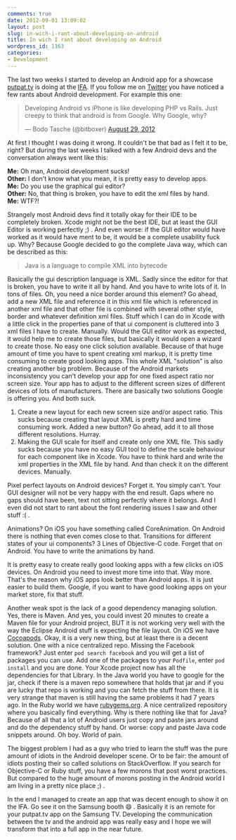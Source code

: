 ```yaml
---
comments: true
date: 2012-09-01 13:09:02
layout: post
slug: in-wich-i-rant-about-developing-on-android
title: In wich I rant about developing on Android
wordpress_id: 1163
categories:
- Development
---
```


The last two weeks I started to develop an Android app for a showcase
[putpat.tv](http://www.putpat.tv) is doing at the
[IFA](http://www.ifa-berlin.de). If you follow me on
[Twitter](http://twitter.com/bitboxer) you have noticed a few rants about
Android development.  For example this one:

<blockquote class="twitter-tweet"><p>Developing Android vs iPhone is like developing PHP vs Rails. Just creepy to think that android is from Google. Why Google, why?</p>&mdash; Bodo Tasche (@bitboxer) <a href="https://twitter.com/bitboxer/status/240685187686625280">August 29, 2012</a></blockquote>
<script async src="//platform.twitter.com/widgets.js" charset="utf-8"></script>

At first I thought I was doing it wrong. It couldn't be that bad as I
felt it to be, right? But during the last weeks I talked with a few
Android devs and the conversation always went like this:

**Me:** Oh man, Android development sucks!    
**Other:** I don't know what you mean, it is pretty easy to develop apps.    
**Me:** Do you use the graphical gui editor?    
**Other:** No, that thing is broken, you have to edit the xml files by hand.    
**Me:** WTF?!


Strangely most Android devs find it totally okay for their IDE to be
completely broken. Xcode might not be the best IDE, but at least the
GUI Editor is working perfectly ;) . And even worse: if the GUI editor
would have worked as it would have ment to be, it would be a complete
usability fuck up. Why? Because Google decided to go the complete Java
way, which can be described as this:

> Java is a language to compile XML into bytecode

Basically the gui description language is XML. Sadly since the editor for
that is broken, you have to write it all by hand. And you have to write lots
of it. In tons of files. Oh, you need a nice border around this element?
Go ahead, add a new XML file and reference it in this xml file which
is referenced in another xml file and that other file is combined with
several other style, border and whatever definition xml files. Stuff
which I can do in Xcode with a little click in the properties pane of
that ui component is cluttered into 3 xml files I have to create.
Manually. Would the GUI editor work as expected, it would help me to
create those files, but basically it would open a wizard to create
those. No easy one click solution available. Because of that huge
amount of time you have to spent creating xml markup, it is pretty time
consuming to create good looking apps. This whole XML "solution" is also creating
another big problem. Because of the Android markets inconsistency you can't
develop your app for one fixed aspect ratio nor screen size. Your app has to
adjust to the different screen sizes of different devices of lots of manufacturers.
There are basically two solutions Google is offering you. And both suck.

1. Create a new layout for each new screen size and/or aspect ratio. This
   sucks because creating that layout XML is pretty hard and time consuming
   work. Added a new button? Go ahead, add it to all those different
   resolutions. Hurray.
2. Making the GUI scale for itself and create only one XML file. This sadly
   sucks because you have no easy GUI tool to define the scale behaviour
   for each component like in Xcode. You have to think hard and write the xml
   properties in the XML file by hand. And than check it on the different devices.
   Manually.

Pixel perfect layouts on Android devices? Forget it. You simply can't.
Your GUI designer will not be very happy with the end result. Gaps where
no gaps should have been, text not sitting perfectly where it belongs.
And I even did not start to rant about the font rendering issues I saw
and other stuff :( .

Animations? On iOS you have something called CoreAnimation. On Android
there is nothing that even comes close to that. Transitions for
different states of your ui components? 3 Lines of Objective-C code. Forget
that on Android. You have to write the animations by hand.

It is pretty easy to create really good looking apps with a few
clicks on iOS devices. On Android you need to invest more time into that. Way more.
That's the reason why iOS apps look better than Android apps. It is just
easier to build them. Google, if you want to have good looking apps on
your market store, fix that stuff.

Another weak spot is the lack of a good dependency managing solution. Yes,
there is Maven. And yes, you could invest 20 minutes to create a Maven
file for your Android project, BUT it is not working very well with the
way the Eclipse Android stuff is expecting the file layout. On iOS we
have [Cocoapods](http://cocoapods.org/). Okay, it is a very new thing, but at least there is a
decent solution. One with a nice centralized repo. Missing the Facebook
framework? Just enter `pod search facebook` and you will get a list of
packages you can use. Add one of the packages to your `Podfile`, enter
`pod install` and you are done. Your Xcode project now has all the
dependencies for that Library. In the Java world you have to google for
the jar, check if there is a maven repo somewhere that holds that jar
and if you are lucky that repo is working and you can fetch the stuff
from there. It is very strange that maven is still having the same
problems it had 7 years ago. In the Ruby world we have [rubygems.org](http://rubygems.org). A
nice centralized repository where you basically find everything.
Why is there nothing like that for Java? Because of all that
a lot of Android users just copy and paste jars around and do the
dependency stuff by hand. Or worse: copy and paste Java code snippets
around. Oh boy. World of pain.

The biggest problem I had as a guy who tried to learn the stuff was the
pure amount of idiots in the Android developer scene. Or to be fair: the
amount of idiots posting their so called solutions on StackOverflow. If
you search for Objective-C or Ruby stuff, you have a few morons that post
worst practices. But compared to the huge amount of morons posting in
the Android world I am living in a pretty nice place ;) .

In the end I managed to create an app that was decent enough to show it on the IFA.
Go see it on the Samsung booth :smile: . Basically it is an remote for your putpat.tv app on the
Samsung TV. Developing the communication between the tv and the android app was
really easy and I hope we will transform that into a full app in the near future.
